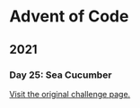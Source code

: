 # Advent of Code

## 2021

### Day 25: Sea Cucumber

[Visit the original challenge page.](https://adventofcode.com/2021/day/25)